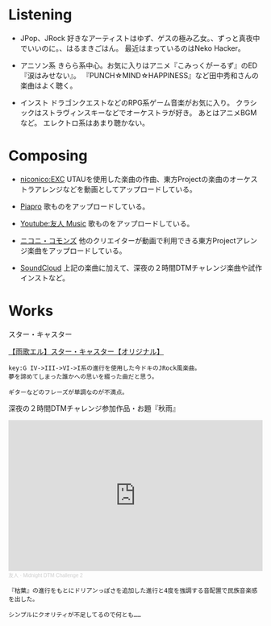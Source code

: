 # Listening
- JPop、JRock
好きなアーティストはゆず、ゲスの極み乙女。、ずっと真夜中でいいのに。、はるまきごはん。
最近はまっているのはNeko Hacker。

- アニソン系
きらら系中心。お気に入りはアニメ『こみっくがーるず』のED『涙はみせない』。
『PUNCH☆MIND☆HAPPINESS』など田中秀和さんの楽曲はよく聴く。

- インスト
ドラゴンクエストなどのRPG系ゲーム音楽がお気に入り。
クラシックはストラヴィンスキーなどでオーケストラが好き。
あとはアニメBGMなど。
エレクトロ系はあまり聴かない。

# Composing

- [niconico:EXC](https://www.nicovideo.jp/user/32250153)
UTAUを使用した楽曲の作曲、東方Projectの楽曲のオーケストラアレンジなどを動画としてアップロードしている。

- [Piapro](https://piapro.jp/bamboowonsstring)
歌ものをアップロードしている。

- [Youtube:友人 Music](https://www.youtube.com/channel/UCtVrRoBBCdBjIrAFha9zQGg/about?view_as=subscriber)
歌ものをアップロードしている。

- [ニコニ・コモンズ](https://commons.nicovideo.jp/user/2147331)
他のクリエイターが動画で利用できる東方Projectアレンジ楽曲をアップロードしている。

- [SoundCloud](https://soundcloud.com/exc-442133669)
上記の楽曲に加えて、深夜の２時間DTMチャレンジ楽曲や試作インストなど。

# Works


スター・キャスター

<script type="application/javascript" src="https://embed.nicovideo.jp/watch/sm37101602/script?w=640&h=360"></script><noscript><a href="https://www.nicovideo.jp/watch/sm37101602">【雨歌エル】スター・キャスター【オリジナル】</a></noscript>

```
key:G IV->III->VI->I系の進行を使用した今ドキのJRock風楽曲。
夢を諦めてしまった誰かへの思いを綴った曲だと思う。

ギターなどのフレーズが単調なのが不満点。
```


深夜の２時間DTMチャレンジ参加作品・お題『秋雨』

<iframe width="100%" height="300" scrolling="no" frameborder="no" allow="autoplay" src="https://w.soundcloud.com/player/?url=https%3A//api.soundcloud.com/tracks/900270622&color=%23ff5500&auto_play=false&hide_related=false&show_comments=true&show_user=true&show_reposts=false&show_teaser=true&visual=true"></iframe><div style="font-size: 10px; color: #cccccc;line-break: anywhere;word-break: normal;overflow: hidden;white-space: nowrap;text-overflow: ellipsis; font-family: Interstate,Lucida Grande,Lucida Sans Unicode,Lucida Sans,Garuda,Verdana,Tahoma,sans-serif;font-weight: 100;"><a href="https://soundcloud.com/exc-442133669" title="友人" target="_blank" style="color: #cccccc; text-decoration: none;">友人</a> · <a href="https://soundcloud.com/exc-442133669/midnight-dtm-challenge-2" title="Midnight DTM Challenge 2" target="_blank" style="color: #cccccc; text-decoration: none;">Midnight DTM Challenge 2</a></div>

```
『枯葉』の進行をもとにドリアンっぽさを追加した進行と4度を強調する音配置で民族音楽感を出した。

シンプルにクオリティが不足してるので何とも……
```
